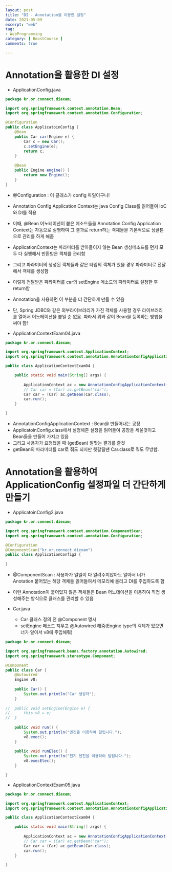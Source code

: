 ```yaml
---
layout: post
title: "DI - Annotation을 이용한 설정"
date: 2021-05-09
excerpt: "web"
tag:
- WebProgramming
category: [ BoostCourse ]
comments: true

---
```


# Annotation을 활용한 DI 설정

- ApplicationConfig.java

```java
package kr.or.connect.diexam;

import org.springframework.context.annotation.Bean;
import org.springframework.context.annotation.Configuration;

@Configuration
public class ApplicatoinConfig {
	@Bean
	public Car car(Engine e) {
		Car c = new Car();
		c.setEngine(e);
		return c;
	}
	
	@Bean
	public Engine engine() {
		return new Engine();
	}
}

```
- @Configuration : 이 클래스가 config 파일이구나!
- Annotation Config Application Context는 java Config Class를 읽어들여 IoC와 DI를 적용
- 이때, @Bean 어노테이션이 붙은 메소드들을 Annotation Config Application Context는 자동으로 실행하여 그 결과로 return하는 객체들을 기본적으로 싱글톤으로 관리를 하게 해줌
- ApplicationContext는 파라미터를 받아들이지 않는 Bean 생성메소드를 먼저 모두 다 실행해서 반환받은 객체를 관리함
- 그리고 파라미터의 생성된 객체들과 같은 타입의 객체가 있을 경우 파라미터로 전달해서 객체를 생성함
- 이렇게 전달받은 파라미터를 car의 setEngine 메소드의 파라미터로 설정한 후 return함
- Annotation을 사용하면 이 부분을 더 간단하게 만들 수 있음
- 단, Spring JDBC와 같은 외부라이브러리가 가진 객체를 사용할 경우 라이브러리를 열어서 어노테이션을 붙일 순 없음. 따라서 위와 같이 Bean을 등록하는 방법을 써야 함!



- ApplicationContextExam04.java

```java
package kr.or.connect.diexam;

import org.springframework.context.ApplicationContext;
import org.springframework.context.annotation.AnnotationConfigApplicationContext;

public class ApplicationContextExam04 {

	public static void main(String[] args) {
		
		ApplicationContext ac = new AnnotationConfigApplicationContext(ApplicatoinConfig.class);
		// Car car = (Car) ac.getBean("car");
		Car car = (Car) ac.getBean(Car.class);
		car.run();
	}

}

```

- AnnotationConfigApplicationContext : Bean을 만들어내는 공장
- ApplicatoinConfig.class에서 설정해준 설정을 읽어들여 공장을 세울것이고 Bean들을 만들어 가지고 있음
- 그리고 사용자가 요청했을 때 (getBean) 알맞는 결과를 줄것
- getBean의 파라미터를 car로 줘도 되지만 헷갈릴땐 Car.class로 줘도 무방함.




# Annotation을 활용하여 ApplicationConfig 설정파일 더 간단하게 만들기

- ApplicatoinConfig2.java

```java
package kr.or.connect.diexam;

import org.springframework.context.annotation.ComponentScan;
import org.springframework.context.annotation.Configuration;

@Configuration
@ComponentScan("kr.or.connect.diexam")
public class ApplicationConfig2 {
	
}

```
- @ComponentScan : 사용자가 일일이 다 알려주지않아도 알아서 너가 Anotation 붙어있는 해당 객체들 읽어들여서 메모리에 올리고 DI를 주입하도록 함
- 이런 Annotation이 붙어있지 않은 객체들은 Bean 어노테이션을 이용하여 직접 생성해주는 방식으로 클래스를 관리할 수 있음


- Car.java
    - Car 클래스 정의 전 @Component 명시
    - setEngine 메소드 지우고 @Autowired 해줌(Engine type의 객체가 있으면 너가 알아서 v8에 주입해줘)

```java
package kr.or.connect.diexam;

import org.springframework.beans.factory.annotation.Autowired;
import org.springframework.stereotype.Component;

@Component
public class Car {
	@Autowired
	Engine v8;
	
	public Car() {
		System.out.println("Car 생성자");
	}
	
//	public void setEngine(Engine e) {
//		this.v8 = e;
//	}
	
	public void run() {
		System.out.println("엔진을 이용하여 달립니다.");
		v8.exec();
	}
	
	public void runElec() {
		System.out.println("전기 엔진을 이용하여 달립니다.");
		v8.execElec();
	}

}
```

- ApplicationContextExam05.java

```java
package kr.or.connect.diexam;

import org.springframework.context.ApplicationContext;
import org.springframework.context.annotation.AnnotationConfigApplicationContext;

public class ApplicationContextExam04 {

	public static void main(String[] args) {
		
		ApplicationContext ac = new AnnotationConfigApplicationContext(ApplicationConfig2.class);
		// Car car = (Car) ac.getBean("car");
		Car car = (Car) ac.getBean(Car.class);
		car.run();
	}

}
```
